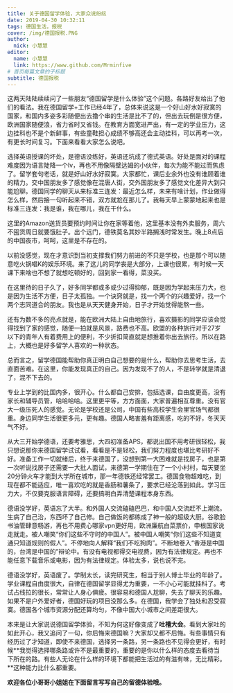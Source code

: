 ```yaml
---
title: 关于德国留学体验，大家众说纷纭 
date: 2019-04-30 10:32:11
tags: 德国生活，报税
cover: /img/德国报税.PNG
author: 
  nick: 小慧慧
editor:
  name: 小慧慧
  link: https://www.github.com/Mrminfive
# 首页每篇文章的子标题
subtitle: 德国报税
---
```


这两天陆陆续续问了一些朋友“德国留学是什么体验”这个问题。各路好友给出了他们的看法。我在德国留学+工作已经4年了，总体来说这是一个好山好水好寂寞的国家，和国内多姿多彩随便出去撸个串的生活是比不了的，但出去玩倒是很方便，欧洲国家随便浪，省力省时又省钱。在教育方面宽进严出，有一定的学业压力，这边挂科也不是个新鲜事，有些童鞋担心成绩不够高还会主动挂科，可以再考一次，有更长时间复习。下面来看看大家怎么说吧。

选择英语授课的坏处，是德语没练好，英语还坑成了德式英语。好处是面对的课程难度因为语言陡降一个lv，再也不用像隔壁达姆的小伙伴，每次为能不能过而焦虑了。留学套句老话，就是好山好水好寂寞。大家都忙，课后业余外也没有谁顾着谁的精力。交中国朋友多了感觉像在混唐人街，交外国朋友多了感觉文化差异大到只能尬聊。德国同学的聊天从来标准三连发：最近怎么样，未来有啥计划，作业做得怎么样，然后接一句听起来不错，双方就尬在那儿了。我每天早上蒙蒙地起来也是标准三连发：我是谁，我在哪儿，我在干什么。

这里的Amazon送货员要预约时间让你在家等着他，这里基本没有外卖服务，周六不囤货周日就要饿肚子。出个远门，德铁莫名其妙半路搁浅时常发生。晚上8点后的中国夜市，呵呵，这里是不存在的。


以前没感觉，现在才意识到当初支撑我们努力前进的不只是学校，也是那个可以随意吃火锅唱K的娱乐环境。来了这儿的同学丧是大部分，上课也很累，有时候一天课下来啥也不想了就想吃顿好的，回到家一看得，菜没买。
  

在这里待的日子久了，好多同学都或多或少过得抑郁，既是因为学起来压力大，也是因为生活不方便，日子太孤独。一个诀窍就是，找一个两个的兴趣爱好，找一个两个志同道合的朋友。我也是从天天健身开始，日子才开始觉得能熬一些。


还有为数不多的亮点就是，能在欧洲大陆上自由地旅行，喜欢摄影的同学应该会觉得找到了家的感觉，随便一拍就是风景，路费也不高。欧盟的各种旅行对于27岁以下的青年人有着费用上的便利，不少折扣简直就是想推着你出去旅行。所以在路上，大概也是好多留学人喜欢的一种状态。

  

总而言之，留学德国能帮助你真正明白自己想要的是什么，帮助你去思考生活，去直面苦难。在这里，你能发现真正的自己。因为发现不了的人，不是转学就是清退了，混不下去的。

  

专业上学到的比国内多，很开心。什么都自己安排，包括选课，自由度更高，没有家长和辅导员管，哈哈哈哈。这里更平等，方方面面，大家普遍相互尊重。没有官大一级压死人的感觉。无论是学校还是公司，中国有些高校学生会里官场气都很重。身边同学生活很更多元，更有趣。德国人略害羞有距离感，吃的不好，冬天天气不好。

  

从大三开始学德语，还要考雅思，大四初准备APS，都说出国不用考研很轻松，我只想说那你来德国留学试试看，看看是不是轻松，我们努力程度也堪比考研好不好。准备工作一切就绪后，终于来德国了，没想到第一大困难就是找房子，也是第一次听说找房子还需要一大批人面试，来德第一学期住在了一个小村村，每天要坐20分钟火车才能到大学所在城市，那一年德铁还经常罢工。德国食物超难吃，到现在都不能适应，唯一喜欢吃的就是香肠和薯条了，要求已经沦落到如此。学习压力大，不仅要克服语言障碍，还要搞明白弄清楚课程本身东西。

  

德语没学好，英语忘了大半。和外国人交流磕磕巴巴，和中国人交流赶不上潮流。生病了自己治，东西坏了自己修。自己做饭的都练成了神一般的超级大厨。谷歌脸书油管肆意畅游，再也不用费心哪家vpn更好用，欧洲廉航白菜票价，申根国家说走就走。被人嘲笑“你们这些不守时的中国人”。被中国人嘲笑“你们这些不知道变通只知道规则的假人”。不停地向人解释“我们不吃狗肉”。不断地卷入“香港是中国的，台湾是中国的”辩论中。有没有电视都得交电视费，因为有法律规定。再也不能任意下载音乐或电影，因为有法律规定。体验太多，说也说不完。

  

德语没学好，英语废了。学制太长，读完研究生，相当于别人博士毕业的年龄了。学业课程自由度很大，自律在德国留学显得尤为重要，一不小心可能就挂科了。考试占线拉的很长，常常让人身心俱疲。很容易和德国人尬聊，失去了聊天的乐趣。如果不是户外爱好者，德国好玩的项目没那么多。在德国，我学会了独处和忍受寂寞。德国各个城市资源分配还算均匀，不像中国大小城市之间差距很大。


本来是让大家说说德国留学体验，不知为何这好像变成了**吐槽大会**。看到大家吐的如此开心，我又追问了一句，你后悔来德国嘛？大家却又都不后悔。有些事情只有经历过了才知道，即使不来德国，选择另一条路，另一条路也不见得会更好，有时候**我觉得选择哪条路或许不是最重要的，重要的是你以什么样的态度去看待当下所在的路。有些人无论在什么样的环境下都能把生活过的有滋有味，无比精彩。**这种能力比什么都重要。

**欢迎各位小哥哥小姐姐在下面留言写写自己的留德体验哦。**